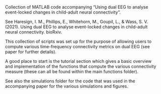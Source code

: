 Collection of MATLAB code accompanying “Using dual EEG to analyse event-locked changes in child-adult neural connectivity”.

See Haresign, I. M., Phillips, E., Whitehorn, M., Goupil, L., & Wass, S. V. (2021). Using dual EEG to analyse event-locked changes in child-adult neural connectivity. bioRxiv.

This collection of scripts was set up for the purpose of allowing users to compute various time-frequency connectivity metrics on dual EEG (see paper for further details).

A good place to start is the tutorial section which gives a basic overview and implementation of the functions that compute the various connectivity measure (these can all be found within the main functions folder).

See also the simulations folder for the code that was used in the accompanying paper for the various simulations and figures.
